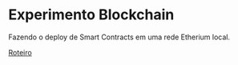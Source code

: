 # Experimento Blockchain

Fazendo o deploy de Smart Contracts em uma rede Etherium local.

[Roteiro](./roteiro-seginfo.pdf)
